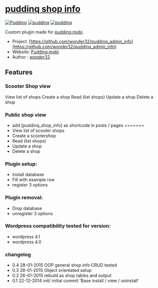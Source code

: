 # [puddinq shop info](http://puddinq.mobi)

[![Puddinq](https://www.puddinq.mobi/wp-content/themes/puddinq/img/logo.gif)](http://www.puddinq.mobi)
[![puddinq](https://www.puddinq.mobi/wip/logo_puddinq.gif)](https://www.puddinq.mobi)
[![puddinq](https://www.puddinq.mobi/wip/wordpress.png)](https://www.puddinq.mobi)

Custom plugin made for [puddinq.mobi](http://puddinq.mobi).

* Project: [https://github.com/wonder32/puddinq_admin_info](https://github.com/wonder32/puddinq_admin_info)
* Website: [Puddinq.mobi](https://puddinq.mobi)
* Author : [wonder32](https://puddinq.mobi/wip/profiel/)

## Features

### Scooter Shop view
 View list of shops
 Create a shop
 Read (list shops)
 Update a shop
 Delete a shop

### Public shop view
* add \[puddinq_shop_info\] as shortcode in posts / pages
=======
* View list of scooter shops
* Create a scootershop
* Read (list shops)
* Update a shop
* Delete a shop

### Plugin setup:
* Install database
* Fill with example row
* register 3 options 

### Plugin removal:
* Drop database
* unregister 3 options

### Wordpress compatibility tested for version:
* wordpress 4.1
* wordpress 4.0

### changelog
* 0.4 28-01-2015 OOP general shop info CRUD tested
* 0.3 28-01-2015 Object orientated setup
* 0.2 26-01-2015 rebuild as shop tables and output
* 0.1 22-12-2014 init/ initial commit 'Base install / view / uninstall'